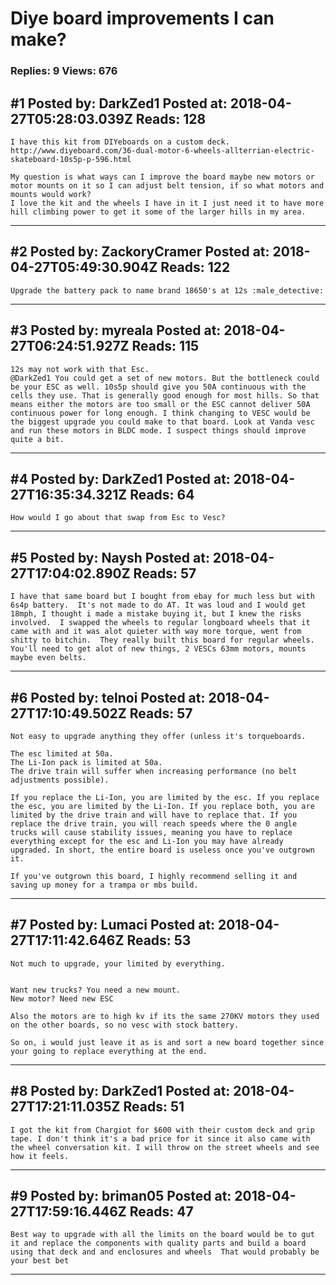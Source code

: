 # Diye board improvements I can make?

### Replies: 9 Views: 676

## \#1 Posted by: DarkZed1 Posted at: 2018-04-27T05:28:03.039Z Reads: 128

```
I have this kit from DIYeboards on a custom deck. http://www.diyeboard.com/36-dual-motor-6-wheels-allterrian-electric-skateboard-10s5p-p-596.html

My question is what ways can I improve the board maybe new motors or motor mounts on it so I can adjust belt tension, if so what motors and mounts would work? 
I love the kit and the wheels I have in it I just need it to have more hill climbing power to get it some of the larger hills in my area.
```

---
## \#2 Posted by: ZackoryCramer Posted at: 2018-04-27T05:49:30.904Z Reads: 122

```
Upgrade the battery pack to name brand 18650's at 12s :male_detective:
```

---
## \#3 Posted by: myreala Posted at: 2018-04-27T06:24:51.927Z Reads: 115

```
12s may not work with that Esc. 
@DarkZed1 You could get a set of new motors. But the bottleneck could be your ESC as well. 10s5p should give you 50A continuous with the cells they use. That is generally good enough for most hills. So that means either the motors are too small or the ESC cannot deliver 50A continuous power for long enough. I think changing to VESC would be the biggest upgrade you could make to that board. Look at Vanda vesc and run these motors in BLDC mode. I suspect things should improve quite a bit.
```

---
## \#4 Posted by: DarkZed1 Posted at: 2018-04-27T16:35:34.321Z Reads: 64

```
How would I go about that swap from Esc to Vesc?
```

---
## \#5 Posted by: Naysh Posted at: 2018-04-27T17:04:02.890Z Reads: 57

```
I have that same board but I bought from ebay for much less but with 6s4p battery.  It's not made to do AT. It was loud and I would get 18mph, I thought i made a mistake buying it, but I knew the risks involved.  I swapped the wheels to regular longboard wheels that it came with and it was alot quieter with way more torque, went from shitty to bitchin.  They really built this board for regular wheels.  You'll need to get alot of new things, 2 VESCs 63mm motors, mounts maybe even belts.
```

---
## \#6 Posted by: telnoi Posted at: 2018-04-27T17:10:49.502Z Reads: 57

```
Not easy to upgrade anything they offer (unless it's torqueboards.

The esc limited at 50a.
The Li-Ion pack is limited at 50a.
The drive train will suffer when increasing performance (no belt adjustments possible). 

If you replace the Li-Ion, you are limited by the esc. If you replace the esc, you are limited by the Li-Ion. If you replace both, you are limited by the drive train and will have to replace that. If you replace the drive train, you will reach speeds where the 0 angle trucks will cause stability issues, meaning you have to replace everything except for the esc and Li-Ion you may have already upgraded. In short, the entire board is useless once you've outgrown it. 

If you've outgrown this board, I highly recommend selling it and saving up money for a trampa or mbs build.
```

---
## \#7 Posted by: Lumaci Posted at: 2018-04-27T17:11:42.646Z Reads: 53

```
Not much to upgrade, your limited by everything.


Want new trucks? You need a new mount.
New motor? Need new ESC

Also the motors are to high kv if its the same 270KV motors they used on the other boards, so no vesc with stock battery.

So on, i would just leave it as is and sort a new board together since your going to replace everything at the end.
```

---
## \#8 Posted by: DarkZed1 Posted at: 2018-04-27T17:21:11.035Z Reads: 51

```
I got the kit from Chargiot for $600 with their custom deck and grip tape. I don't think it's a bad price for it since it also came with the wheel conversation kit. I will throw on the street wheels and see how it feels.
```

---
## \#9 Posted by: briman05 Posted at: 2018-04-27T17:59:16.446Z Reads: 47

```
Best way to upgrade with all the limits on the board would be to gut it and replace the components with quality parts and build a board using that deck and and enclosures and wheels  That would probably be your best bet
```

---
